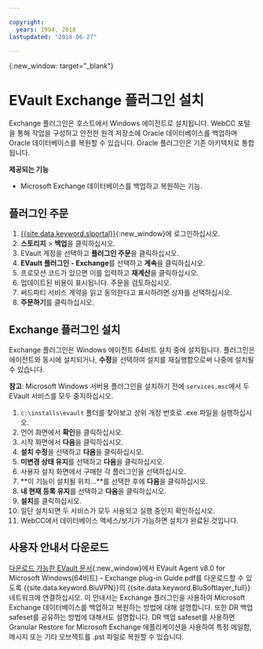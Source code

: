 ```yaml
---

copyright:
  years: 1994, 2018
lastupdated: "2018-06-27"

---
```

{:new_window: target="_blank"}

# EVault Exchange 플러그인 설치

Exchange 플러그인은 호스트에서 Windows 에이전트로 설치됩니다. WebCC 포털을 통해 작업을 구성하고 안전한 원격 저장소에 Oracle 데이터베이스를 백업하며 Oracle 데이터베이스를 복원할 수 있습니다. Oracle 플러그인은 기존 아키텍처로 통합됩니다. 

**제공되는 기능**

- Microsoft Exchange 데이터베이스를 백업하고 복원하는 기능. 

## 플러그인 주문

1. [{{site.data.keyword.slportal}}](https://control.softlayer.com/){:new_window}에 로그인하십시오. 
2. **스토리지** > **백업**을 클릭하십시오. 
3. EVault 계정을 선택하고 **플러그인 주문**을 클릭하십시오.
4. **EVault 플러그인 - Exchange**를 선택하고 **계속**을 클릭하십시오.
5. 프로모션 코드가 있으면 이를 입력하고 **재계산**을 클릭하십시오.
6. 업데이트된 비용이 표시됩니다. 주문을 검토하십시오.  
7. 써드파티 서비스 계약을 읽고 동의한다고 표시하려면 상자를 선택하십시오. 
8. **주문하기**를 클릭하십시오. 

## Exchange 플러그인 설치

Exchange 플러그인은 Windows 에이전트 64비트 설치 중에 설치됩니다. 플러그인은 에이전트와 동시에 설치되거나, **수정**을 선택하여 설치를 재실행함으로써 나중에 설치될 수 있습니다.

**참고**: Microsoft Windows 서버용 플러그인을 설치하기 전에 `services.msc`에서 두 EVault 서비스를 모두 중지하십시오.  

1. `c:\installs\evault` 폴더를 찾아보고 상위 개정 번호로 .exe 파일을 실행하십시오. 
2. 언어 화면에서 **확인**을 클릭하십시오.
3. 시작 화면에서 **다음**을 클릭하십시오.
4. **설치 수정**을 선택하고 **다음**을 클릭하십시오.
5. **미변경 상태 유지**를 선택하고 **다음**을 클릭하십시오.
6. 사용자 설치 화면에서 구매한 각 플러그인을 선택하십시오. 
7. **이 기능이 설치될 위치...**를 선택한 후에 **다음**을 클릭하십시오.
8. **내 현재 등록 유지**를 선택하고 **다음**을 클릭하십시오.
9. **설치**를 클릭하십시오. 
10. 일단 설치되면 두 서비스가 모두 사용되고 실행 중인지 확인하십시오.
11. WebCC에서 데이터베이스 액세스/보기가 가능하면 설치가 완료된 것입니다. 

## 사용자 안내서 다운로드

[다운로드 가능한 EVault 문서](http://downloads.service.softlayer.com/evault/Documentation/){:new_window}에서 EVault Agent v8.0 for Microsoft Windows(64비트) - Exchange plug-in Guide.pdf를 다운로드할 수 있도록 {{site.data.keyword.BluVPN}}의 {{site.data.keyword.BluSoftlayer_full}} 네트워크에 연결하십시오. 이 안내서는 Exchange 플러그인을 사용하여 Microsoft Exchange 데이터베이스를 백업하고 복원하는 방법에 대해 설명합니다. 또한 DR 백업 safeset를 공유하는 방법에 대해서도 설명합니다. DR 백업 safeset를 사용하면 Granular Restore for Microsoft Exchange 애플리케이션을 사용하여 특정 메일함, 메시지 또는 기타 오브젝트를 .pst 파일로 복원할 수 있습니다.

